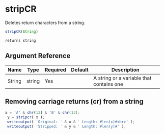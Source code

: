 # stripCR

Deletes return characters from a string.

```javascript
stripCR(String)
```

```javascript
returns string
```

## Argument Reference

| Name | Type | Required | Default | Description |
| --- | --- | --- | --- | --- |
| String | string | Yes |  | A string or a variable that contains one |

## Removing carriage returns (cr) from a string

```javascript
x = 'A' & chr(13) & 'B' & chr(13); 
 y = stripcr( x ); 
 writeoutput( 'Original: ' & x & ' Length: #len(x)#<br>' ); 
 writeoutput( 'Stripped: ' & y & ' Length: #len(y)#' );
```
